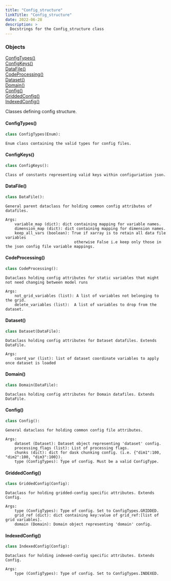 ```yaml
---
title: "Config_structure"
linkTitle: "Config_structure"
date: 2022-06-28
description: >
  Docstrings for the Config_structure class
---
```

### Objects

[ConfigTypes()](#configtypes)<br />
[ConfigKeys()](#configkeys)<br />
[DataFile()](#datafile)<br />
[CodeProcessing()](#codeprocessing)<br />
[Dataset()](#dataset)<br />
[Domain()](#domain)<br />
[Config()](#config)<br />
[GriddedConfig()](#griddedconfig)<br />
[IndexedConfig()](#indexedconfig)<br />

Classes defining config structure.
#### ConfigTypes()
```python
class ConfigTypes(Enum):
```

```
Enum class containing the valid types for config files.
```

#### ConfigKeys()
```python
class ConfigKeys():
```

```
Class of constants representing valid keys within configuriation json.
```

#### DataFile()
```python
class DataFile():
```

```
General parent dataclass for holding common config attributes of datafiles.

Args:
    variable_map (dict): dict containing mapping for variable names.
    dimension_map (dict): dict containing mapping for dimension names.
    keep_all_vars (boolean): True if xarray is to retain all data file variables
                              otherwise False i.e keep only those in the json config file variable mappings.
```

#### CodeProcessing()
```python
class CodeProcessing():
```

```
Dataclass holding config attributes for static variables that might not need changing between model runs

Args:
    not_grid_variables (list): A list of variables not belonging to the grid.
    delete_variables (list):  A list of variables to drop from the dataset.
```

#### Dataset()
```python
class Dataset(DataFile):
```

```
Dataclass holding config attributes for Dataset datafiles. Extends DataFile.

Args:
    coord_var (list): list of dataset coordinate variables to apply once dataset is loaded
```

#### Domain()
```python
class Domain(DataFile):
```

```
Dataclass holding config attributes for Domain datafiles. Extends DataFile.
```

#### Config()
```python
class Config():
```

```
General dataclass for holding common config file attributes.

Args:
    dataset (Dataset): Dataset object representing 'dataset' config.
    processing_flags (list): List of processing flags.
    chunks (dict): dict for dask chunking config. (i.e. {"dim1":100, "dim2":100, "dim3":100}).
    type (ConfigTypes): Type of config. Must be a valid ConfigType.
```

#### GriddedConfig()
```python
class GriddedConfig(Config):
```

```
Dataclass for holding gridded-config specific attributes. Extends Config.

Args:
    type (ConfigTypes): Type of config. Set to ConfigTypes.GRIDDED.
    grid_ref (dict): dict containing key:value of grid_ref:[list of grid variables].
    domain (Domain): Domain object representing 'domain' config.
```

#### IndexedConfig()
```python
class IndexedConfig(Config):
```

```
Dataclass for holding indexed-config specific attributes. Extends Config.

Args:
    type (ConfigTypes): Type of config. Set to ConfigTypes.INDEXED.
```
